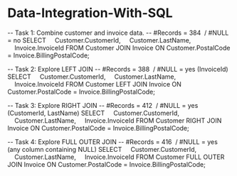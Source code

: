 # Data-Integration-With-SQL

-- Task 1: Combine customer and invoice data.
-- #Records = 384  / #NULL = no
SELECT
    Customer.CustomerId,
    Customer.LastName,
    Invoice.InvoiceId
FROM Customer
JOIN Invoice ON Customer.PostalCode = Invoice.BillingPostalCode;

-- Task 2: Explore LEFT JOIN
-- #Records = 388  / #NULL = yes (InvoiceId)
SELECT
    Customer.CustomerId,
    Customer.LastName,
    Invoice.InvoiceId
FROM Customer
LEFT JOIN Invoice ON Customer.PostalCode = Invoice.BillingPostalCode;

-- Task 3: Explore RIGHT JOIN
-- #Records = 412  / #NULL = yes (CustomerId, LastName)
SELECT
    Customer.CustomerId,
    Customer.LastName,
    Invoice.InvoiceId
FROM Customer
RIGHT JOIN Invoice ON Customer.PostalCode = Invoice.BillingPostalCode;

-- Task 4: Explore FULL OUTER JOIN
-- #Records = 416  / #NULL = yes (any column containing NULL)
SELECT
    Customer.CustomerId,
    Customer.LastName,
    Invoice.InvoiceId
FROM Customer
FULL OUTER JOIN Invoice ON Customer.PostalCode = Invoice.BillingPostalCode;
